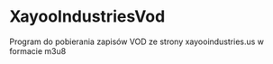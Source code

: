 # XayooIndustriesVod
Program do pobierania zapisów VOD ze strony xayooindustries.us w formacie m3u8
